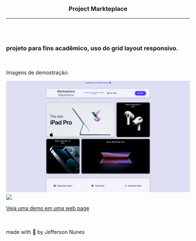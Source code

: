 <h3 align="center">Project Markteplace</h3>

---
<br/>
<br/>

### projeto para fins acadêmico, uso do grid layout responsivo.

<br/>
<p>Imagens de demostração:</p>

<img src="assets/img/laptop-capture.jpeg">
<br />
<img align="center" src="assets/img/smartphone-capture.gif" width="auto" height="400px">


<a href="https://landign-page-marketplace.vercel.app/" target="_blank">Veja uma demo em uma web page</a>
<br/>
<br/>
<br/>

made with 💜 by Jefferson Nunes